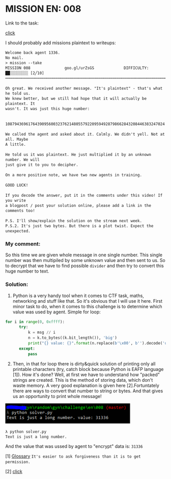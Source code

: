 # MISSION EN: 008

Link to the task:

[click](http://gynvael.vexillium.org/ext/5706ef638fb18886808453f47db0f5269a203250_mission008.txt)

I should probably add missions plaintext to writeups:

```
Welcome back agent 1336.
No mail.
> mission --take
MISSION 008               goo.gl/urZsGS             DIFFICULTY: ██░░░░░░░░ [2╱10]
┅┅┅┅┅┅┅┅┅┅┅┅┅┅┅┅┅┅┅┅┅┅┅┅┅┅┅┅┅┅┅┅┅┅┅┅┅┅┅┅┅┅┅┅┅┅┅┅┅┅┅┅┅┅┅┅┅┅┅┅┅┅┅┅┅┅┅┅┅┅┅┅┅┅┅┅┅┅┅┅┅

Oh great. We received another message. "It's plaintext" - that's what he told us.
We knew better, but we still had hope that it will actually be plaintext. It
wasn't. It was just this huge number:

    1087943696176439095600323762148055792209594928798662843208446383247024

We called the agent and asked about it. Calmly. We didn't yell. Not at all. Maybe
A little.

He told us it was plaintext. He just multiplied it by an unknown number. We will
just give it to you to decipher.

On a more positive note, we have two new agents in training.

GOOD LUCK!

If you decode the answer, put it in the comments under this video! If you write
a blogpost / post your solution online, please add a link in the comments too!

P.S. I'll show/explain the solution on the stream next week.
P.S.2. It's just two bytes. But there is a plot twist. Expect the unexpected.
```

### My comment:

So this time we are given whole message in one single number. This single number was then multipiled by some unknown value and then sent to us. So to decrypt that we have to find possible `divider` and then try to convert this huge number to text.


### Solution:

1. Python is a very handy tool when it comes to CTF task, maths, networking and stuff like that. So it's obvious that I will use it here. First minor task to do, when it comes to this challenge is to determine which value was used by agent. Simple for loop:
```python
for i in range(0, 0xffff):
      try:
          k = msg // i
          n = k.to_bytes((k.bit_length()), 'big')
          print("{} value: {}".format(n.replace(b'\x00', b'').decode('utf=8'), i))
      except:
          pass
```

2. Then, in that for loop there is dirty&quick solution of printing only all printable characters (try, catch block because Python is EAFP language [1]). How it's done? Well, at first we have to understand how "packed" strings are created. This is the method of storing data, which don't waste memory. A very good explanation is given here [2].Fortuntately there are ways to convert that number to string or bytes. And that gives us an  opportunity to print whole message!



![solution](solution.png)

```
λ python solver.py
Text is just a long number.
```

And the value that was ussed by agent to "encrypt" data is: `31336`


[1] [Glossary](https://docs.python.org/3/glossary.html#term-eafp) `It's easier to ask forgiveness than it is to get permission.`

[2] [click](https://forums.alliedmods.net/archive/index.php/t-90735.html)
